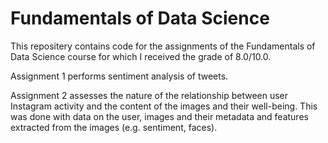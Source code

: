 # Fundamentals of Data Science
This repositery contains code for the assignments of the Fundamentals of Data Science course for which I received the grade of 8.0/10.0.

Assignment 1 performs sentiment analysis of tweets.

Assignment 2 assesses the nature of the relationship between user Instagram activity and the content of the images and their well-being. This was done with data on the user, images and their metadata and features extracted from the images (e.g. sentiment, faces).
